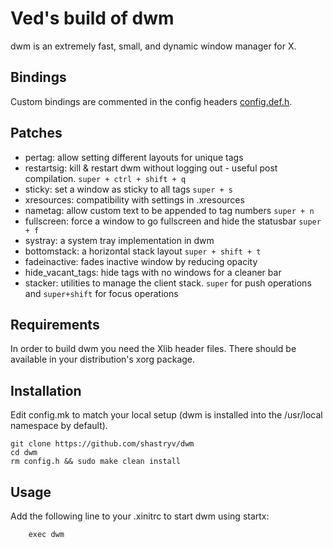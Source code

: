 # Ved's build of dwm

dwm is an extremely fast, small, and dynamic window manager for X.


## Bindings
Custom bindings are commented in the config headers [config.def.h](config.def.h).

## Patches 

 - pertag: allow setting different layouts for unique tags
 - restartsig: kill & restart dwm without logging out - useful post compilation. `super + ctrl + shift + q`
 - sticky: set a window as sticky to all tags `super + s`
 - xresources: compatibility with settings in .xresources
 - nametag: allow custom text to be appended to tag numbers `super + n`
 - fullscreen: force a window to go fullscreen and hide the statusbar `super + f`
 - systray: a system tray implementation in dwm
 - bottomstack: a horizontal stack layout `super + shift + t`
 - fadeinactive: fades inactive window by reducing opacity
 - hide\_vacant\_tags: hide tags with no windows for a cleaner bar
 - stacker: utilities to  manage the client stack. `super` for push operations and `super+shift` for focus operations

## Requirements
In order to build dwm you need the Xlib header files. There should be available in your distribution's xorg package.

## Installation

Edit config.mk to match your local setup (dwm is installed into
the /usr/local namespace by default).

```
git clone https://github.com/shastryv/dwm
cd dwm
rm config.h && sudo make clean install
```


## Usage
Add the following line to your .xinitrc to start dwm using startx:

```
    exec dwm
```
